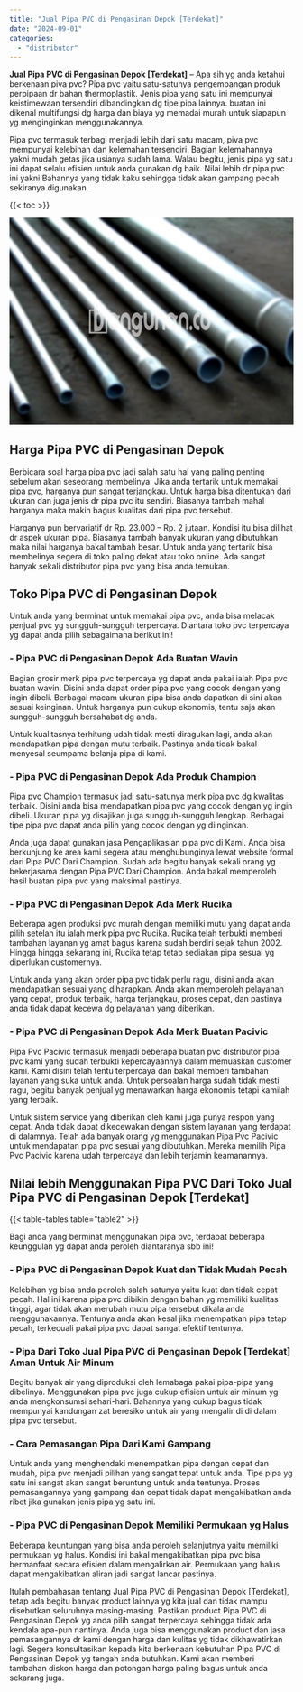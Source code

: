 ```yaml
---
title: "Jual Pipa PVC di Pengasinan Depok [Terdekat]"
date: "2024-09-01"
categories: 
  - "distributor"
---
```


**Jual Pipa PVC di Pengasinan Depok \[Terdekat\]** – Apa sih yg anda ketahui berkenaan piva pvc? Pipa pvc yaitu satu-satunya pengembangan produk perpipaan dr bahan thermoplastik. Jenis pipa yang satu ini mempunyai keistimewaan tersendiri dibandingkan dg tipe pipa lainnya. buatan ini dikenal multifungsi dg harga dan biaya yg memadai murah untuk siapapun yg menginginkan menggunakannya.

Pipa pvc termasuk terbagi menjadi lebih dari satu macam, piva pvc mempunyai kelebihan dan kelemahan tersendiri. Bagian kelemahannya yakni mudah getas jika usianya sudah lama. Walau begitu, jenis pipa yg satu ini dapat selalu efisien untuk anda gunakan dg baik. Nilai lebih dr pipa pvc ini yakni Bahannya yang tidak kaku sehingga tidak akan gampang pecah sekiranya digunakan.

{{< toc >}}

![Jual Pipa PVC di Pengasinan Depok [Terdekat]](/images/jaul-pipa-pvc-21.png)

## Harga Pipa PVC di Pengasinan Depok

Berbicara soal harga pipa pvc jadi salah satu hal yang paling penting sebelum akan seseorang membelinya. Jika anda tertarik untuk memakai pipa pvc, harganya pun sangat terjangkau. Untuk harga bisa ditentukan dari ukuran dan juga jenis dr pipa pvc itu sendiri. Biasanya tambah mahal harganya maka makin bagus kualitas dari pipa pvc tersebut.

Harganya pun bervariatif dr Rp. 23.000 – Rp. 2 jutaan. Kondisi itu bisa dilihat dr aspek ukuran pipa. Biasanya tambah banyak ukuran yang dibutuhkan maka nilai harganya bakal tambah besar. Untuk anda yang tertarik bisa membelinya segera di toko paling dekat atau toko online. Ada sangat banyak sekali distributor pipa pvc yang bisa anda temukan.

## Toko Pipa PVC di Pengasinan Depok

Untuk anda yang berminat untuk memakai pipa pvc, anda bisa melacak penjual pvc yg sungguh-sungguh terpercaya. Diantara toko pvc terpercaya yg dapat anda pilih sebagaimana berikut ini!

### \- Pipa PVC di Pengasinan Depok Ada Buatan Wavin

Bagian grosir merk pipa pvc terpercaya yg dapat anda pakai ialah Pipa pvc buatan wavin. Disini anda dapat order pipa pvc yang cocok dengan yang ingin dibeli. Berbagai macam ukuran pipa bisa anda dapatkan di sini akan sesuai keinginan. Untuk harganya pun cukup ekonomis, tentu saja akan sungguh-sungguh bersahabat dg anda.

Untuk kualitasnya terhitung udah tidak mesti diragukan lagi, anda akan mendapatkan pipa dengan mutu terbaik. Pastinya anda tidak bakal menyesal seumpama belanja pipa di kami.

### \- Pipa PVC di Pengasinan Depok Ada Produk Champion

Pipa pvc Champion termasuk jadi satu-satunya merk pipa pvc dg kwalitas terbaik. Disini anda bisa mendapatkan pipa pvc yang cocok dengan yg ingin dibeli. Ukuran pipa yg disajikan juga sungguh-sungguh lengkap. Berbagai tipe pipa pvc dapat anda pilih yang cocok dengan yg diinginkan.

Anda juga dapat gunakan jasa Pengaplikasian pipa pvc di Kami. Anda bisa berkunjung ke area kami segera atau menghubunginya lewat website formal dari Pipa PVC Dari Champion. Sudah ada begitu banyak sekali orang yg bekerjasama dengan Pipa PVC Dari Champion. Anda bakal memperoleh hasil buatan pipa pvc yang maksimal pastinya.

### \- Pipa PVC di Pengasinan Depok Ada Merk Rucika

Beberapa agen produksi pvc murah dengan memiliki mutu yang dapat anda pilih setelah itu ialah merk pipa pvc Rucika. Rucika telah terbukti memberi tambahan layanan yg amat bagus karena sudah berdiri sejak tahun 2002. Hingga hingga sekarang ini, Rucika tetap tetap sediakan pipa sesuai yg diperlukan customernya.

Untuk anda yang akan order pipa pvc tidak perlu ragu, disini anda akan mendapatkan sesuai yang diharapkan. Anda akan memperoleh pelayanan yang cepat, produk terbaik, harga terjangkau, proses cepat, dan pastinya anda tidak dapat kecewa dg pelayanan yang diberikan.

### \- Pipa PVC di Pengasinan Depok Ada Merk Buatan Pacivic

Pipa Pvc Pacivic termasuk menjadi beberapa buatan pvc distributor pipa pvc kami yang sudah terbukti kepercayaannya dalam memuaskan customer kami. Kami disini telah tentu terpercaya dan bakal memberi tambahan layanan yang suka untuk anda. Untuk persoalan harga sudah tidak mesti ragu, begitu banyak penjual yg menawarkan harga ekonomis tetapi kamilah yang terbaik.

Untuk sistem service yang diberikan oleh kami juga punya respon yang cepat. Anda tidak dapat dikecewakan dengan sistem layanan yang terdapat di dalamnya. Telah ada banyak orang yg menggunakan Pipa Pvc Pacivic untuk mendapatan pipa pvc sesuai yang dibutuhkan. Mereka memilih Pipa Pvc Pacivic karena udah terpercaya dan lebih terjamin keamanannya.

## Nilai lebih Menggunakan Pipa PVC Dari Toko Jual Pipa PVC di Pengasinan Depok \[Terdekat\]

{{< table-tables table="table2" >}}

Bagi anda yang berminat menggunakan pipa pvc, terdapat beberapa keunggulan yg dapat anda peroleh diantaranya sbb ini!

### \- Pipa PVC di Pengasinan Depok Kuat dan Tidak Mudah Pecah

Kelebihan yg bisa anda peroleh salah satunya yaitu kuat dan tidak cepat pecah. Hal ini karena pipa pvc dibikin dengan bahan yg memiliki kualitas tinggi, agar tidak akan merubah mutu pipa tersebut dikala anda menggunakannya. Tentunya anda akan kesal jika menempatkan pipa tetap pecah, terkecuali pakai pipa pvc dapat sangat efektif tentunya.

### \- Pipa Dari Toko Jual Pipa PVC di Pengasinan Depok \[Terdekat\] Aman Untuk Air Minum

Begitu banyak air yang diproduksi oleh lemabaga pakai pipa-pipa yang dibelinya. Menggunakan pipa pvc juga cukup efisien untuk air minum yg anda mengkonsumsi sehari-hari. Bahannya yang cukup bagus tidak mempunyai kandungan zat beresiko untuk air yang mengalir di di dalam pipa pvc tersebut.

### \- Cara Pemasangan Pipa Dari Kami Gampang

Untuk anda yang menghendaki menempatkan pipa dengan cepat dan mudah, pipa pvc menjadi pilihan yang sangat tepat untuk anda. Tipe pipa yg satu ini sangat akan sangat beruntung untuk anda tentunya. Proses pemasangannya yang gampang dan cepat tidak dapat mengakibatkan anda ribet jika gunakan jenis pipa yg satu ini.

### \- Pipa PVC di Pengasinan Depok Memiliki Permukaan yg Halus

Beberapa keuntungan yang bisa anda peroleh selanjutnya yaitu memiliki permukaan yg halus. Kondisi ini bakal mengakibatkan pipa pvc bisa bermanfaat secara efisien dalam mengalirkan air. Permukaan yang halus dapat mengakibatkan aliran jadi sangat lancar pastinya.

Itulah pembahasan tentang Jual Pipa PVC di Pengasinan Depok \[Terdekat\], tetap ada begitu banyak product lainnya yg kita jual dan tidak mampu disebutkan seluruhnya masing-masing. Pastikan product Pipa PVC di Pengasinan Depok yg anda pilih sangat terpercaya sehingga tidak ada kendala apa-pun nantinya. Anda juga bisa menggunakan product dan jasa pemasangannya dr kami dengan harga dan kulitas yg tidak dikhawatirkan lagi. Segera konsultasikan kepada kita berkenaan kebutuhan Pipa PVC di Pengasinan Depok yg tengah anda butuhkan. Kami akan memberi tambahan diskon harga dan potongan harga paling bagus untuk anda sekarang juga.
